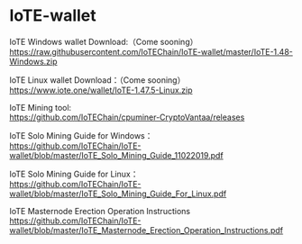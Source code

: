 # IoTE-wallet

IoTE Windows wallet Download:（Come sooning）<br />
<https://raw.githubusercontent.com/IoTEChain/IoTE-wallet/master/IoTE-1.48-Windows.zip>

IoTE Linux wallet Download：（Come sooning）<br />
<https://www.iote.one/wallet/IoTE-1.47.5-Linux.zip>

IoTE Mining tool:<br />
<https://github.com/IoTEChain/cpuminer-CryptoVantaa/releases>

IoTE Solo Mining Guide for Windows：<br />
<https://github.com/IoTEChain/IoTE-wallet/blob/master/IoTE_Solo_Mining_Guide_11022019.pdf>

IoTE Solo Mining Guide for Linux：<br />
<https://github.com/IoTEChain/IoTE-wallet/blob/master/IoTE_Solo_Mining_Guide_For_Linux.pdf>

IoTE Masternode Erection Operation Instructions<br />
<https://github.com/IoTEChain/IoTE-wallet/blob/master/IoTE_Masternode_Erection_Operation_Instructions.pdf>
